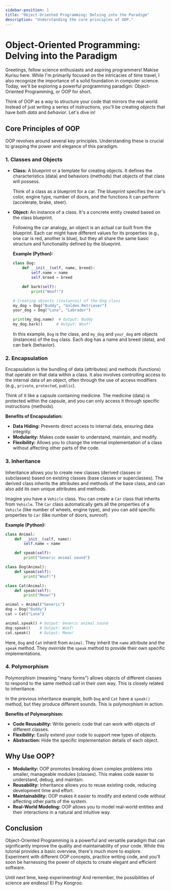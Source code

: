 ```yaml
--- 
sidebar-position: 1 
title: "Object-Oriented Programming: Delving into the Paradigm" 
description: "Understanding the core principles of OOP."
---
```

# Object-Oriented Programming: Delving into the Paradigm

Greetings, fellow science enthusiasts and aspiring programmers! Makise Kurisu here. While I'm primarily focused on the intricacies of time travel, I also recognize the importance of a solid foundation in computer science. Today, we'll be exploring a powerful programming paradigm: Object-Oriented Programming, or OOP for short. 

Think of OOP as a way to structure your code that mirrors the real world. Instead of just writing a series of instructions, you'll be creating *objects* that have both *data* and *behavior*. Let's dive in!

## Core Principles of OOP

OOP revolves around several key principles. Understanding these is crucial to grasping the power and elegance of this paradigm.

### 1. Classes and Objects

*   **Class:** A blueprint or a template for creating objects. It defines the characteristics (data) and behaviors (methods) that objects of that class will possess.

    Think of a class as a blueprint for a car. The blueprint specifies the car's color, engine type, number of doors, and the functions it can perform (accelerate, brake, steer).

*   **Object:** An instance of a class. It's a concrete entity created based on the class blueprint.

    Following the car analogy, an object is an actual car built from the blueprint. Each car might have different values for its properties (e.g., one car is red, another is blue), but they all share the same basic structure and functionality defined by the blueprint.

    **Example (Python):**

    ```python
    class Dog:
        def __init__(self, name, breed):
            self.name = name
            self.breed = breed

        def bark(self):
            print("Woof!")

    # Creating objects (instances) of the Dog class
    my_dog = Dog("Buddy", "Golden Retriever")
    your_dog = Dog("Luna", "Labrador")

    print(my_dog.name)  # Output: Buddy
    my_dog.bark()      # Output: Woof!
    ```

    In this example, `Dog` is the class, and `my_dog` and `your_dog` are objects (instances) of the `Dog` class. Each dog has a name and breed (data), and can bark (behavior).

### 2. Encapsulation

Encapsulation is the bundling of data (attributes) and methods (functions) that operate on that data within a class. It also involves controlling access to the internal data of an object, often through the use of access modifiers (e.g., `private`, `protected`, `public`).

Think of it like a capsule containing medicine. The medicine (data) is protected within the capsule, and you can only access it through specific instructions (methods).

**Benefits of Encapsulation:**

*   **Data Hiding:** Prevents direct access to internal data, ensuring data integrity.
*   **Modularity:** Makes code easier to understand, maintain, and modify.
*   **Flexibility:** Allows you to change the internal implementation of a class without affecting other parts of the code.

### 3. Inheritance

Inheritance allows you to create new classes (derived classes or subclasses) based on existing classes (base classes or superclasses). The derived class inherits the attributes and methods of the base class, and can also add its own unique attributes and methods.

Imagine you have a `Vehicle` class. You can create a `Car` class that inherits from `Vehicle`. The `Car` class automatically gets all the properties of a `Vehicle` (like number of wheels, engine type), and you can add specific properties to `Car` (like number of doors, sunroof).

**Example (Python):**

```python
class Animal:
    def __init__(self, name):
        self.name = name

    def speak(self):
        print("Generic animal sound")

class Dog(Animal):
    def speak(self):
        print("Woof!")

class Cat(Animal):
    def speak(self):
        print("Meow!")

animal = Animal("Generic")
dog = Dog("Buddy")
cat = Cat("Luna")

animal.speak() # Output: Generic animal sound
dog.speak()    # Output: Woof!
cat.speak()    # Output: Meow!
```

Here, `Dog` and `Cat` inherit from `Animal`. They inherit the `name` attribute and the `speak` method. They *override* the `speak` method to provide their own specific implementations.

### 4. Polymorphism

Polymorphism (meaning "many forms") allows objects of different classes to respond to the same method call in their own way. This is closely related to inheritance.

In the previous inheritance example, both `Dog` and `Cat` have a `speak()` method, but they produce different sounds. This is polymorphism in action.

**Benefits of Polymorphism:**

*   **Code Reusability:** Write generic code that can work with objects of different classes.
*   **Flexibility:** Easily extend your code to support new types of objects.
*   **Abstraction:** Hide the specific implementation details of each object.

## Why Use OOP?

*   **Modularity:** OOP promotes breaking down complex problems into smaller, manageable modules (classes). This makes code easier to understand, debug, and maintain.
*   **Reusability:** Inheritance allows you to reuse existing code, reducing development time and effort.
*   **Maintainability:** OOP makes it easier to modify and extend code without affecting other parts of the system.
*   **Real-World Modeling:** OOP allows you to model real-world entities and their interactions in a natural and intuitive way.

## Conclusion

Object-Oriented Programming is a powerful and versatile paradigm that can significantly improve the quality and maintainability of your code. While this tutorial provides a basic overview, there's much more to explore. Experiment with different OOP concepts, practice writing code, and you'll soon be harnessing the power of objects to create elegant and efficient software.

Until next time, keep experimenting! And remember, the possibilities of science are endless! El Psy Kongroo.
